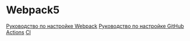 # Webpack5

[Руководство по настройке Webpack](https://webpack.js.org/guides/)
[Руководство по настройке GitHub Actions](https://docs.github.com/en/actions/quickstart)
[CI](https://github.com/Yahmice/HTML_form/actions/workflows/web.yml/badge.svg)
